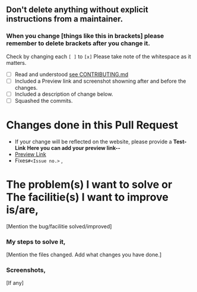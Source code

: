 ## Don't delete anything without explicit instructions from a maintainer.
### When you change [things like this in brackets] please remember to delete brackets after you change it.

Check by changing each `[ ]` to `[x]` Please take note of the whitespace as it matters.

- [ ] Read and understood [see CONTRIBUTING.md](https://github.com/fossasia/labyrinth/blob/master/CONTRIBUTING.md)
- [ ] Included a Preview link and screenshot showning after and before the changes.
- [ ] Included a description of change below.
- [ ] Squashed the commits.

# Changes done in this Pull Request

- If your change will be reflected on the website, please provide a **Test-Link**
  **Here you can add your preview link--**
- [Preview Link](http://rawgit.com/USERNAME/labyrinth/BRANCH-NAME/index.html)
- Fixes`#<Issue no.>`
, 
<!-- If you fully fixed/improved some isuue(s), please insert the issue number(s) behind the # or if you are not fixed/improved some isuue(s) completly, but only some of step(s) in issue(s) please insert the issue number(s) with step number(s) hind the #-->

<!-- please summarize the problem you faced -->
<!-- Please remove unwanted words in following topic -->
# The problem(s) I want to solve or The facilitie(s) I want to improve is/are,
[Mention the bug/facilitie solved/improved]

<!-- Please summarize the solution you chose -->
### My steps to solve it,
[Mention the files changed. Add what changes you have done.] 

### Screenshots,
[If any]



